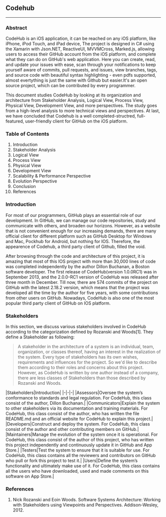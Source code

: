 ## Codehub
------
### Abstract

CodeHub is an iOS application, it can be reached on any iOS platform, like iPhone, iPod Touch, and iPad device, The project is designed in C# using the Xamarin with Json.NET, ReactiveUI, MVVMCross, Marked.js, allowing users to access their GitHub account from the iOS platform, and complete what they can do on GitHub's web application. Here you can create, read, and update your issues with ease, scan through your notifications to keep yourself aware of commits, pull requests, and issues, view branches, tags, and source code with beautiful syntax highlighting - even pdfs supported, almost evertything is just the same with Github but easier.It's an open source project, which can be contributed by every programmer. 

This document studies CodeHub by looking at its organization and architecture from Stakeholder Analysis, Logical View, Process View, Physical View, Development View, and more perspectives. The study goes from a high-level analysis to more technical views and perspectives. At last, we have concluded that Codehub is a well completed-structred, full-featured, user-friendly client for GitHub on the iOS platform.

### Table of Contents
1. Introduction
2. Stakeholder Analysis
3. Logical View
4. Process View
5. Physical View
6. Development View
7. Scalability & Performance Perspective
8. Evolution Perspective
9. Conclusion
10. References

### Introduction

For most of our programmers, GitHub plays an essential role of our development. In GitHub, we can manage our code repositories, study and communicate with others, and broaden our horizons. However, as a website that is not convenient enough for our increasing demands, there are many official client for different platform such as GitHub Desktop for Windows and Mac, Pockhub for Android, but nothing for IOS. Therefore, the appearence of Codehub, a third party client of Github, filled the void.

After browsing through the code and architecture of this project, it is amazing that most of this IOS project with more than 30,000 lines of code was completed independently by the author Dillon Buchanan, a Boston software developer. The first release of CodeHub(version 1.0.0RC1) was in September 2013, and the 2.0.0-RC1 version of CodeHub was released after three month in December. Till now, there are 574 commits of the project on GitHub with the latest 2.18.2 version, which means that the project was developed all the time by the author for five years, with some contributions from other users on GitHub. Nowadays, CodeHub is also one of the most popular third party client of GitHub on IOS platform.

### Stakeholders

In this section, we discuss various stakeholders involved in CodeHub according to the categorization defined by Rozanski and Woods[1]. They define a Stakeholder as following:
>A stakeholder in the architecture of a system is an individual, team, organization, or classes thereof, having an interest in the realization of the system.
Every type of stakeholders has its own wishes, requirements and influences for the project. So we'd like to describe them according to their roles and concerns about this project.
However, as CodeHub is written by one author instead of a company, there are less classes of Stakeholders than those described by Rozanski and Woods.

|Stakeholders|Introduction|
|-|-|-|
|Assessors|Oversee the system’s conformance to standards and legal regulation. For CodeHub, this class consist of the author, Dillon Buchanan.|
|Communicators|Explain the system to other stakeholders via its documentation and training materials. For CodeHub, this class consist of the author, who has written the file README.md and an official website for CodeHub to explain this project.|
|Developers|Construct and deploy the system. For CodeHub, this class consist of the author and other contributing members on GitHub.|
|Maintainers|Manage the evolution of the system once it is operational. For CodeHub, this class consist of the author of this project, who has written this project independently and continuously update it in GitHub and App Store.|
|Testers|Test the system to ensure that it is suitable for use. For CodeHub, this class contains all the reviewers and contributors on GitHub who pull or fork this project to test it.|
|Users|Define the system’s functionality and ultimately make use of it. For CodeHub, this class contains all the users who have downloaded, used and made comments on this software on App Store.|

### References

1. Nick Rozanski and Eoin Woods. Software Systems Architecture: Working with Stakeholders using Viewpoints and Perspectives. Addison-Wesley, 2012.

